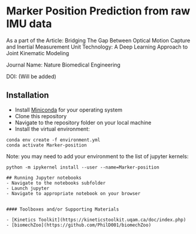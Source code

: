 # Marker Position Prediction from raw IMU data
As a part of the Article: Bridging The Gap Between Optical Motion Capture and Inertial Measurement Unit Technology: A Deep Learning Approach to Joint Kinematic Modeling

Journal Name: Nature Biomedical Engineering

DOI: (Will be added)

## Installation
- Install [Miniconda](https://docs.anaconda.com/miniconda/) for your operating system 
- Clone this repository
- Navigate to the repository folder on your local machine
- Install the virtual environment:
```
conda env create -f environment.yml
conda activate Marker-position
```
Note: you may need to add your environment to the list of jupyter kernels:
```
python -m ipykernel install --user --name=Marker-position

## Running Jupyter notebooks
- Navigate to the notebooks subfolder
- Launch jupyter
- Navigate to appropriate notebook on your browser


#### Toolboxes and/or Supporting Materials

- [Kinetics Toolkit](https://kineticstoolkit.uqam.ca/doc/index.php)
- [biomechZoo](https://github.com/PhilD001/biomechZoo)
